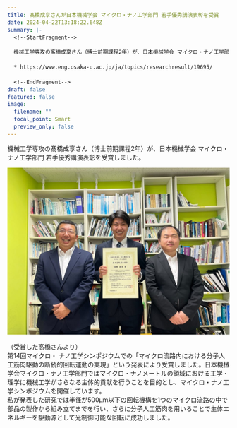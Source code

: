 ```yaml
---
title: 髙橋成享さんが日本機械学会 マイクロ・ナノ工学部門 若手優秀講演表彰を受賞
date: 2024-04-22T13:18:22.648Z
summary: |-
  <!--StartFragment-->

  機械工学専攻の髙橋成享さん（博士前期課程2年）が、日本機械学会 マイクロ・ナノ工学部門 若手優秀講演表彰を受賞しました。

  * https://www.eng.osaka-u.ac.jp/ja/topics/researchresult/19695/

  <!--EndFragment-->
draft: false
featured: false
image:
  filename: ""
  focal_point: Smart
  preview_only: false
---
```

<!--StartFragment-->

機械工学専攻の髙橋成享さん（博士前期課程2年）が、日本機械学会 マイクロ・ナノ工学部門 若手優秀講演表彰を受賞しました。

<!--EndFragment-->

![](img_1681_anonymous-1024x768.jpg)

<!--StartFragment-->

（受賞した髙橋さんより）\
第14回マイクロ・ ナノ工学シンポジウムでの「マイクロ流路内における分子人工筋肉駆動の断続的回転運動の実現」という発表により受賞しました。日本機械学会マイクロ・ナノ工学部門ではマイクロ・ナノメートルの領域における工学・理学に機械工学がさらなる主体的貢献を行うことを目的とし、マイクロ・ナノ工学シンポジウムを開催しています。\
私が発表した研究では半径が500µm以下の回転機構を1つのマイクロ流路の中で部品の製作から組み立てまでを行い、さらに分子人工筋肉を用いることで生体エネルギーを駆動源として光制御可能な回転に成功しました。

<!--EndFragment-->
